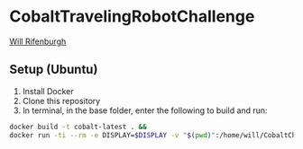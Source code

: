 # CobaltTravelingRobotChallenge
[Will Rifenburgh](mailto:wmrifenburgh@gmail.com)

## Setup (Ubuntu)
1. Install Docker
2. Clone this repository
3. In terminal, in the base folder, enter the following to build and run:
```bash
docker build -t cobalt-latest . && 
docker run -ti --rm -e DISPLAY=$DISPLAY -v "$(pwd)":/home/will/CobaltChallenge/ -v /tmp/.X11-unix:/tmp/.X11-unix -h $HOSTNAME -v $HOME/.Xauthority:/home/will/.Xauthority --name cobalt-challenge cobalt-latest python3 Cobalt_traveling_robot_challenge.py
```
